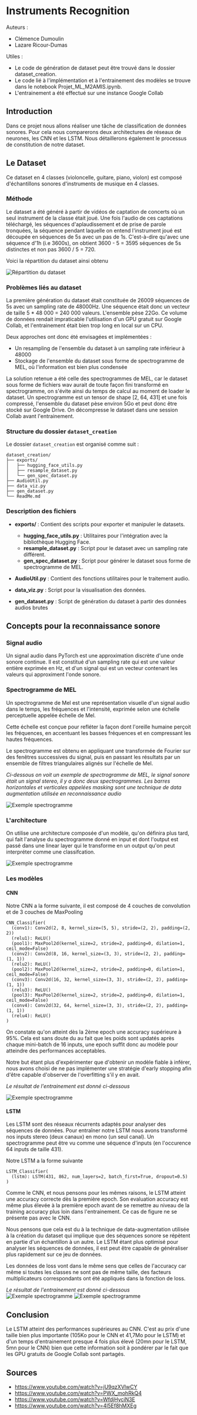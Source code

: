 # Instruments Recognition

Auteurs : 
- Clémence Dumoulin
- Lazare Ricour-Dumas

Utiles :
- Le code de génération de dataset peut être trouvé dans le dossier dataset_creation.
- Le code lié à l'implémentation et à l'entrainement des modèles se trouve dans le notebook Projet_ML_M2AMIS.ipynb.
- L'entrainement a été effectué sur une instance Google Collab

## Introduction

Dans ce projet nous allons réaliser une tâche de classification de données sonores. Pour cela nous comparerons deux architectures de réseaux de neurones, les CNN et les LSTM. Nous détaillerons également le processus de constitution de notre dataset.

## Le Dataset 

Ce dataset en 4 classes (violoncelle, guitare, piano, violon) est composé d'échantillons sonores d'instruments de musique en 4 classes.

### Méthode

Le dataset a été généré à partir de vidéos de captation de concerts où un seul instrument de la classe était joué. Une fois l'audio de ces captations téléchargé, les séquences d'aplaudissement et de prise de parole tronquées, la séquence pendant laquelle on entend l'instrument joué est découpée en séquences de 5s avec un pas de 1s. C'est-à-dire qu'avec une séquence d'1h (i.e 3600s), on obtient 3600 - 5 = 3595 séquences de 5s distinctes et non pas 3600 / 5 = 720.

Voici la répartition du dataset ainsi obtenu

![Répartition du dataset](img/dataset_barplot.png)

### Problèmes liés au dataset

La première génération du dataset était constituée de 26009 séquences de 5s avec un sampling rate de 48000Hz. Une séquence était donc un vecteur de taille 5 * 48 000 = 240 000 valeurs. L'ensemble pèse 22Go. Ce volume de données rendait impraticable l'utilisation d'un GPU gratuit sur Google Collab, et l'entrainement était bien trop long en local sur un CPU.

Deux approches ont donc été envisagées et implémentées : 
- Un resampling de l'ensemble du dataset à un sampling rate inférieur à 48000
- Stockage de l'ensemble du dataset sous forme de spectrogramme de MEL, où l'information est bien plus condensée

La solution retenue a été celle des spectrogrammes de MEL, car le dataset sous forme de fichiers wav aurait de toute façon fini transformé en spectrogramme, on s'évite ainsi du temps de calcul au moment de loader le dataset. Un spectrogramme est un tensor de shape [2, 64, 431] et une fois compressé, l'ensemble du dataset pèse environ 5Go et peut donc être stocké sur Google Drive. On décompresse le dataset dans une session Collab avant l'entrainement.

### Structure du dossier `dataset_creation`

Le dossier `dataset_creation` est organisé comme suit :

```
dataset_creation/
├── exports/
│   ├── hugging_face_utils.py
│   ├── resample_dataset.py
│   └── gen_spec_dataset.py
├── AudioUtil.py
├── data_viz.py
├── gen_dataset.py
└── ReadMe.md
```
### Description des fichiers

- **exports/** : Contient des scripts pour exporter et manipuler le datasets.
    - **hugging_face_utils.py** : Utilitaires pour l'intégration avec la bibliothèque Hugging Face.
    - **resample_dataset.py** : Script pour le dataset avec un sampling rate différent.
    - **gen_spec_dataset.py** : Script pour générer le dataset sous forme de spectrogramme de MEL.

- **AudioUtil.py** : Contient des fonctions utilitaires pour le traitement audio.

- **data_viz.py** : Script pour la visualisation des données.

- **gen_dataset.py** : Script de génération du dataset à partir des données audios brutes


## Concepts pour la reconnaissance sonore

### Signal audio

Un signal audio dans PyTorch est une approximation discrète d'une onde sonore continue. Il est constitué d'un sampling rate qui est une valeur entière exprimée en Hz, et d'un signal qui est un vecteur contenant les valeurs qui approximent l'onde sonore.

### Spectrogramme de MEL

Un spectrogramme de Mel est une représentation visuelle d'un signal audio dans le temps, les fréquences et l'intensité, exprimée selon une échelle perceptuelle appelée échelle de Mel.

Cette échelle est conçue pour refléter la façon dont l'oreille humaine perçoit les fréquences, en accentuant les basses fréquences et en compressant les hautes fréquences.

Le spectrogramme est obtenu en appliquant une transformée de Fourier sur des fenêtres successives du signal, puis en passant les résultats par un ensemble de filtres triangulaires alignés sur l'échelle de Mel.

*Ci-dessous on voit un exemple de spectrogramme de MEL, le signal sonore était un signal stereo, il y a donc deux spectrogrammes. Les barres horizontales et verticales appelées masking sont une technique de data augmentation utilisée en reconnaissance audio*

![Exemple spectrogramme](img/exemple_spec.png)

### L'architecture

On utilise une architecture composée d'un modèle, qu'on définira plus tard, qui fait l'analyse du spectrogramme donné en input et dont l'output est passé dans une linear layer qui le transforme en un output qu'on peut interpréter comme une classifcation. 

![Exemple spectrogramme](img/archi_model_bis.png)

### Les modèles

#### CNN

Notre CNN a la forme suivante, il est composé de 4 couches de convolution et de 3 couches de MaxPooling

```
CNN_Classifier(
  (conv1): Conv2d(2, 8, kernel_size=(5, 5), stride=(2, 2), padding=(2, 2))
  (relu1): ReLU()
  (pool1): MaxPool2d(kernel_size=2, stride=2, padding=0, dilation=1, ceil_mode=False)
  (conv2): Conv2d(8, 16, kernel_size=(3, 3), stride=(2, 2), padding=(1, 1))
  (relu2): ReLU()
  (pool2): MaxPool2d(kernel_size=2, stride=2, padding=0, dilation=1, ceil_mode=False)
  (conv3): Conv2d(16, 32, kernel_size=(3, 3), stride=(2, 2), padding=(1, 1))
  (relu3): ReLU()
  (pool3): MaxPool2d(kernel_size=2, stride=2, padding=0, dilation=1, ceil_mode=False)
  (conv4): Conv2d(32, 64, kernel_size=(3, 3), stride=(2, 2), padding=(1, 1))
  (relu4): ReLU()
)
```
On constate qu'on atteint dès la 2ème epoch une accuracy supérieure à 95%. Cela est sans doute du au fait que les poids sont updatés après chaque mini-batch de 16 inputs, une epoch suffit donc au modèle pour atteindre des performances acceptables. 

Notre but étant plus d'expérimenter que d'obtenir un modèle fiable à inférer, nous avons choisi de ne pas implémenter une stratégie d'early stopping afin d'être capable d'observer de l'overfitting s'il y en avait.

*Le résultat de l'entrainement est donné ci-dessous*

![Exemple spectrogramme](img/res_CNN.png)



#### LSTM

Les LSTM sont des réseaux récurrents adaptés pour analyser des séquences de données. Pour entraîner notre LSTM nous avons transformé nos inputs stereo (deux canaux) en mono (un seul canal). Un spectrogramme peut être vu comme une séquence d'inputs (en l'occurence 64 inputs de taille 431).

Notre LSTM a la forme suivante 

```
LSTM_Classifier(
  (lstm): LSTM(431, 862, num_layers=2, batch_first=True, dropout=0.5)
)
```

Comme le CNN, et nous pensons pour les mêmes raisons, le LSTM atteint une accuracy correcte dès la première epoch. Son evaluation accuracy est même plus élevée à la première epoch avant de se remettre au niveau de la training accuracy plus loin dans l'entrainement. Ce cas de figure ne se présente pas avec le CNN.

Nous pensons que cela est du à la technique de data-augmentation utilisée à la création du dataset qui implique que des séquences sonore se répètent en partie d'un échantillon à un autre. Le LSTM étant plus optimisé pour analyser les séquences de données, il est peut être capable de généraliser plus rapidement sur ce jeu de données.

Les données de loss vont dans le même sens que celles de l'accuracy car même si toutes les classes ne sont pas de même taille, des facteurs multiplicateurs correspondants ont été appliqués dans la fonction de loss.


*Le résultat de l'entrainement est donné ci-dessous*
![Exemple spectrogramme](img/res_LSTM.png)
![Exemple spectrogramme](img/res_LSTM_bis.png)

## Conclusion

Le LSTM atteint des performances supérieures au CNN. C'est au prix d'une taille bien plus importante (105Ko pour le CNN et 41,7Mo pour le LSTM) et d'un temps d'entrainement presque 4 fois plus élevé (20mn pour le LSTM, 5mn pour le CNN) bien que cette information soit à pondérer par le fait que les GPU gratuits de Google Collab sont partagés.

## Sources 
- https://www.youtube.com/watch?v=jU9qzXVlwCY
- https://www.youtube.com/watch?v=PWX_mohRkQ4
- https://www.youtube.com/watch?v=WfdjHyciN3E
- https://www.youtube.com/watch?v=4l5Ef8hMXEg